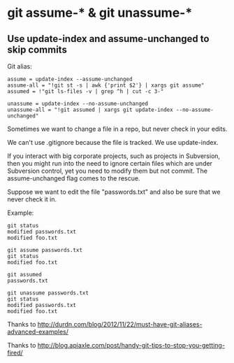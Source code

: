 # git assume-* & git unassume-*

## Use update-index and assume-unchanged to skip commits

Git alias:

```git
assume = update-index --assume-unchanged
assume-all = "!git st -s | awk {'print $2'} | xargs git assume"
assumed = !"git ls-files -v | grep ^h | cut -c 3-"

unassume = update-index --no-assume-unchanged
unassume-all = "!git assumed | xargs git update-index --no-assume-unchanged"
```

Sometimes we want to change a file in a repo, but never check in your edits.

We can't use .gitignore because the file is tracked. We use update-index.

If you interact with big corporate projects, such as projects in Subversion,
then you might run into the need to ignore certain files which are under
Subversion control, yet you need to modify them but not commit.
The assume-unchanged flag comes to the rescue.

Suppose we want to edit the file "passwords.txt" 
and also be sure that we never check it in.

Example:

```shell
git status
modified passwords.txt
modified foo.txt

git assume passwords.txt
git status
modified foo.txt

git assumed
passwords.txt

git unassume passwords.txt
git status
modified passwords.txt
modified foo.txt
```

Thanks to http://durdn.com/blog/2012/11/22/must-have-git-aliases-advanced-examples/

Thanks to http://blog.apiaxle.com/post/handy-git-tips-to-stop-you-getting-fired/
